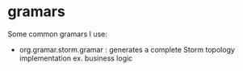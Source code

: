 # gramars
Some common gramars I use:

- org.gramar.storm.gramar : generates a complete Storm topology implementation ex. business logic
